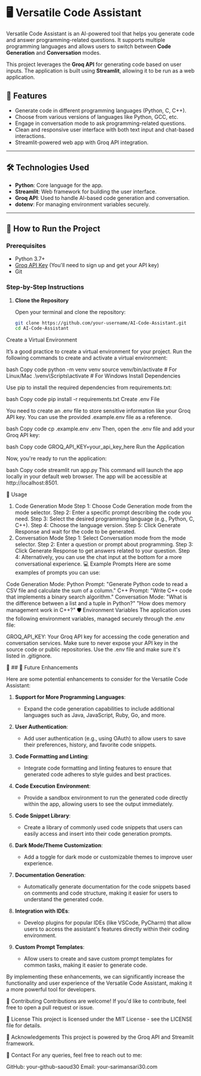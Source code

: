 # 🖥️ Versatile Code Assistant

Versatile Code Assistant is an AI-powered tool that helps you generate code and answer programming-related questions. It supports multiple programming languages and allows users to switch between **Code Generation** and **Conversation** modes.

This project leverages the **Groq API** for generating code based on user inputs. The application is built using **Streamlit**, allowing it to be run as a web application.

## 🌟 Features

- Generate code in different programming languages (Python, C, C++).
- Choose from various versions of languages like Python, GCC, etc.
- Engage in conversation mode to ask programming-related questions.
- Clean and responsive user interface with both text input and chat-based interactions.
- Streamlit-powered web app with Groq API integration.

---

## 🛠️ Technologies Used

- **Python**: Core language for the app.
- **Streamlit**: Web framework for building the user interface.
- **Groq API**: Used to handle AI-based code generation and conversation.
- **dotenv**: For managing environment variables securely.

---

## 🚀 How to Run the Project

### Prerequisites

- Python 3.7+
- [Groq API Key](https://groq.com/) (You'll need to sign up and get your API key)
- Git

### Step-by-Step Instructions

1. **Clone the Repository**

   Open your terminal and clone the repository:

   ```bash
   git clone https://github.com/your-username/AI-Code-Assistant.git
   cd AI-Code-Assistant
Create a Virtual Environment

It’s a good practice to create a virtual environment for your project. Run the following commands to create and activate a virtual environment:

bash
Copy code
python -m venv venv
source venv/bin/activate  # For Linux/Mac
.\venv\Scripts\activate   # For Windows
Install Dependencies

Use pip to install the required dependencies from requirements.txt:

bash
Copy code
pip install -r requirements.txt
Create .env File

You need to create an .env file to store sensitive information like your Groq API key. You can use the provided .example.env file as a reference.

bash
Copy code
cp .example.env .env
Then, open the .env file and add your Groq API key:

bash
Copy code
GROQ_API_KEY=your_api_key_here
Run the Application

Now, you're ready to run the application:

bash
Copy code
streamlit run app.py
This command will launch the app locally in your default web browser. The app will be accessible at http://localhost:8501.

📖 Usage
1. Code Generation Mode
Step 1: Choose Code Generation mode from the mode selector.
Step 2: Enter a specific prompt describing the code you need.
Step 3: Select the desired programming language (e.g., Python, C, C++).
Step 4: Choose the language version.
Step 5: Click Generate Response and wait for the code to be generated.
2. Conversation Mode
Step 1: Select Conversation mode from the mode selector.
Step 2: Enter a question or prompt about programming.
Step 3: Click Generate Response to get answers related to your question.
Step 4: Alternatively, you can use the chat input at the bottom for a more conversational experience.
💻 Example Prompts
Here are some examples of prompts you can use:

Code Generation Mode:
Python Prompt: "Generate Python code to read a CSV file and calculate the sum of a column."
C++ Prompt: "Write C++ code that implements a binary search algorithm."
Conversation Mode:
"What is the difference between a list and a tuple in Python?"
"How does memory management work in C++?"
🛡️ Environment Variables
The application uses the following environment variables, managed securely through the .env file:

GROQ_API_KEY: Your Groq API key for accessing the code generation and conversation services.
Make sure to never expose your API key in the source code or public repositories. Use the .env file and make sure it's listed in .gitignore.

🎯 ## 🎯 Future Enhancements

Here are some potential enhancements to consider for the Versatile Code Assistant:

1. **Support for More Programming Languages**:
   - Expand the code generation capabilities to include additional languages such as Java, JavaScript, Ruby, Go, and more.

2. **User Authentication**:
   - Add user authentication (e.g., using OAuth) to allow users to save their preferences, history, and favorite code snippets.

3. **Code Formatting and Linting**:
   - Integrate code formatting and linting features to ensure that generated code adheres to style guides and best practices.

4. **Code Execution Environment**:
   - Provide a sandbox environment to run the generated code directly within the app, allowing users to see the output immediately.

5. **Code Snippet Library**:
   - Create a library of commonly used code snippets that users can easily access and insert into their code generation prompts.

6. **Dark Mode/Theme Customization**:
   - Add a toggle for dark mode or customizable themes to improve user experience.

7. **Documentation Generation**:
    - Automatically generate documentation for the code snippets based on comments and code structure, making it easier for users to understand the generated code.

8. **Integration with IDEs**:
   - Develop plugins for popular IDEs (like VSCode, PyCharm) that allow users to access the assistant's features directly within their coding environment.

9. **Custom Prompt Templates**:
    - Allow users to create and save custom prompt templates for common tasks, making it easier to generate code.

By implementing these enhancements, we can significantly increase the functionality and user experience of the Versatile Code Assistant, making it a more powerful tool for developers.

🤝 Contributing
Contributions are welcome! If you'd like to contribute, feel free to open a pull request or issue.

📄 License
This project is licensed under the MIT License - see the LICENSE file for details.

🌟 Acknowledgements
This project is powered by the Groq API and Streamlit framework.

📧 Contact
For any queries, feel free to reach out to me:

GitHub: your-github-saoud30
Email: your-sarimansari30.com
